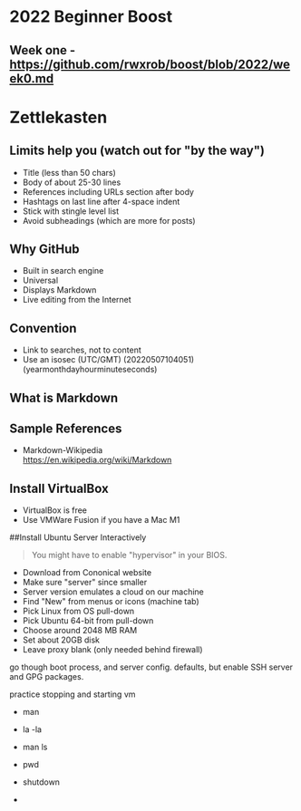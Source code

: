 # 2022 Beginner Boost

## Week one - https://github.com/rwxrob/boost/blob/2022/week0.md

# Zettlekasten 

## Limits help you (watch out for "by the way")

* Title (less than 50 chars)
* Body of about 25-30 lines
* References including URLs section after body
* Hashtags on last line after 4-space indent
* Stick with stingle level list
* Avoid subheadings (which are more for posts)

## Why GitHub

* Built in search engine
* Universal
* Displays Markdown
* Live editing from the Internet

## Convention

* Link to searches, not to content
* Use an isosec (UTC/GMT) (20220507104051) (yearmonthdayhourminuteseconds)

## What is Markdown

## Sample References

* Markdown-Wikipedia  
  https://en.wikipedia.org/wiki/Markdown
  
## Install VirtualBox

* VirtualBox is free
* Use VMWare Fusion if you have a Mac M1

##Install Ubuntu Server Interactively

> You might have to enable "hypervisor" in your BIOS. 

* Download from Cononical website
* Make sure "server" since smaller
* Server version emulates a cloud on our machine
* Find "New" from menus or icons (machine tab)
* Pick Linux from OS pull-down
* Pick Ubuntu 64-bit from pull-down
* Choose around 2048 MB RAM
* Set about 20GB disk
* Leave proxy blank (only needed behind firewall)

go though boot process, and server config. defaults, but enable SSH server and GPG packages.

practice stopping and starting vm
* man 
* la -la
* man ls
* pwd 
* shutdown 

* 

